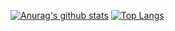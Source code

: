 [![Anurag's github stats](https://github-readme-stats.vercel.app/api?username=kaisei0326)](https://github.com/anuraghazra/github-readme-stats)
[![Top Langs](https://github-readme-stats.vercel.app/api/top-langs/?username=kaisei0326)](https://github.com/anuraghazra/github-readme-stats)
